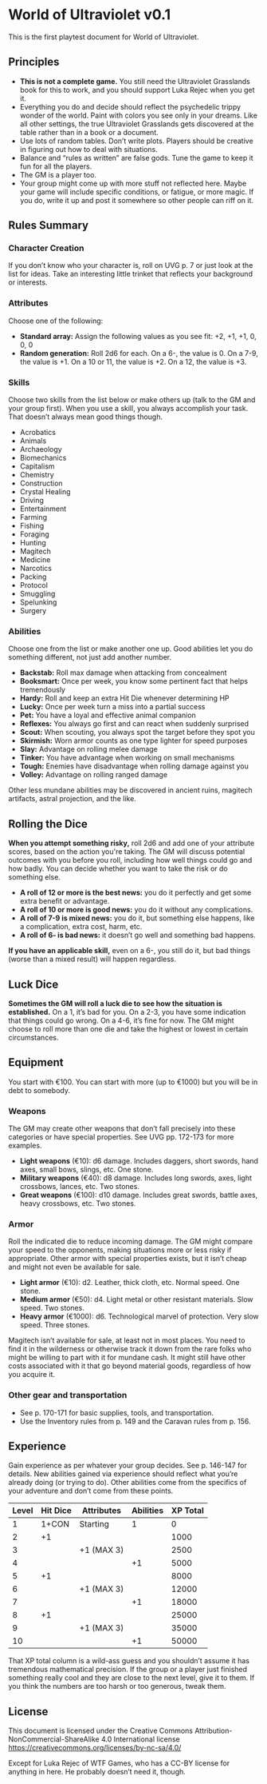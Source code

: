 # World of Ultraviolet v0.1
This is the first playtest document for World of Ultraviolet. 

## Principles
- **This is not a complete game.** You still need the Ultraviolet Grasslands book for this to work, and you should support Luka Rejec when you get it.
- Everything you do and decide should reflect the psychedelic trippy wonder of the world. Paint with colors you see only in your dreams. Like all other settings, the true Ultraviolet Grasslands gets discovered at the table rather than in a book or a document. 
- Use lots of random tables. Don’t write plots. Players should be creative in figuring out how to deal with situations. 
- Balance and “rules as written” are false gods. Tune the game to keep it fun for all the players. 
- The GM is a player too.
- Your group might come up with more stuff not reflected here. Maybe your game will include specific conditions, or fatigue, or more magic. If you do, write it up and post it somewhere so other people can riff on it.

## Rules Summary
### Character Creation

If you don’t know who your character is, roll on UVG p. 7 or just look at the list for ideas. Take an interesting little trinket that reflects your background or interests.

### Attributes
Choose one of the following:

- **Standard array:** Assign the following values as you see fit: +2, +1, +1, 0, 0, 0
- **Random generation:** Roll 2d6 for each. On a 6-, the value is 0. On a 7-9, the value is +1. On a 10 or 11, the value is +2. On a 12, the value is +3.

### Skills
Choose two skills from the list below or make others up (talk to the GM and your group first). When you use a skill, you always accomplish your task. That doesn’t always mean good things though.

- Acrobatics
- Animals
- Archaeology
- Biomechanics
- Capitalism
- Chemistry
- Construction
- Crystal Healing
- Driving
- Entertainment
- Farming
- Fishing
- Foraging
- Hunting
- Magitech
- Medicine
- Narcotics
- Packing
- Protocol
- Smuggling
- Spelunking
- Surgery

### Abilities
Choose one from the list or make another one up. Good abilities let you do something different, not just add another number.

- **Backstab:** Roll max damage when attacking from concealment
- **Booksmart:** Once per week, you know some pertinent fact that helps tremendously
- **Hardy:** Roll and keep an extra Hit Die whenever determining HP
- **Lucky:** Once per week turn a miss into a partial success
- **Pet:** You have a loyal and effective animal companion
- **Reflexes:** You always go first and can react when suddenly surprised
- **Scout:** When scouting, you always spot the target before they spot you
- **Skirmish:** Worn armor counts as one type lighter for speed purposes
- **Slay:** Advantage on rolling melee damage
- **Tinker:** You have advantage when working on small mechanisms
- **Tough:** Enemies have disadvantage when rolling damage against you
- **Volley:** Advantage on rolling ranged damage

Other less mundane abilities may be discovered in ancient ruins, magitech artifacts, astral projection, and the like.

## Rolling the Dice

**When you attempt something risky,** roll 2d6 and add one of your attribute scores, based on the action you're taking. The GM will discuss potential outcomes with you before you roll, including how well things could go and how badly. You can decide whether you want to take the risk or do something else. 


- **A roll of 12 or more is the best news:** you do it perfectly and get some extra benefit or advantage.
- **A roll of 10 or more is good news:** you do it without any complications.
- **A roll of 7-9 is mixed news:** you do it, but something else happens, like a complication, extra cost, harm, etc.
- **A roll of 6- is bad news:** it doesn’t go well and something bad happens.

**If you have an applicable skill,** even on a 6-, you still do it, but bad things (worse than a mixed result) will happen regardless.

## Luck Dice

**Sometimes the GM will roll a luck die to see how the situation is established.** On a 1, it’s bad for you. On a 2-3, you have some indication that things could go wrong. On a 4-6, it’s fine for now. The GM might choose to roll more than one die and take the highest or lowest in certain circumstances.

## Equipment

You start with €100. You can start with more (up to €1000) but you will be in debt to somebody. 

### Weapons

The GM may create other weapons that don’t fall precisely into these categories or have special properties. See UVG pp. 172-173 for more examples. 

- **Light weapons** (€10): d6 damage. Includes daggers, short swords, hand axes, small bows, slings, etc. One stone.
- **Military weapons** (€40): d8 damage. Includes long swords, axes, light crossbows, lances, etc. Two stones.
- **Great weapons** (€100): d10 damage. Includes great swords, battle axes, heavy crossbows, etc. Two stones.

### Armor

Roll the indicated die to reduce incoming damage. The GM might compare your speed to the opponents, making situations more or less risky if appropriate. Other armor with special properties exists, but it isn’t cheap and might not even be available for sale.

- **Light armor** (€10): d2. Leather, thick cloth, etc. Normal speed. One stone.
- **Medium armor** (€50): d4. Light metal or other resistant materials. Slow speed. Two stones.
- **Heavy armor** (€1000): d6. Technological marvel of protection. Very slow speed. Three stones.

Magitech isn’t available for sale, at least not in most places. You need to find it in the wilderness or otherwise track it down from the rare folks who might be willing to part with it for mundane cash. It might still have other costs associated with it that go beyond material goods, regardless of how you acquire it.

### Other gear and transportation
- See p. 170-171 for basic supplies, tools, and transportation. 
- Use the Inventory rules from p. 149 and the Caravan rules from p. 156.

## Experience

Gain experience as per whatever your group decides. See p. 146-147 for details. New abilities gained via experience should reflect what you’re already doing (or trying to do). Other abilities come from the specifics of your adventure and don’t come from these points.

| Level | Hit Dice | Attributes | Abilities | XP Total |
| ----- | -------- | ---------- | --------- | -------- |
| 1     | 1+CON    | Starting   | 1         | 0        |
| 2     | +1       |            |           | 1000     |
| 3     |          | +1 (MAX 3) |           | 2500     |
| 4     |          |            | +1        | 5000     |
| 5     | +1       |            |           | 8000     |
| 6     |          | +1 (MAX 3) |           | 12000    |
| 7     |          |            | +1        | 18000    |
| 8     | +1       |            |           | 25000    |
| 9     |          | +1 (MAX 3) |           | 35000    |
| 10    |          |            | +1        | 50000    |

That XP total column is a wild-ass guess and you shouldn’t assume it has tremendous mathematical precision. If the group or a player just finished something really cool and they are close to the next level, give it to them. If you think the numbers are too harsh or too generous, tweak them. 

## License

This document is licensed under the Creative Commons Attribution-NonCommercial-ShareAlike 4.0 International license https://creativecommons.org/licenses/by-nc-sa/4.0/

Except for Luka Rejec of WTF Games, who has a CC-BY license for anything in here. He probably doesn’t need it, though.
